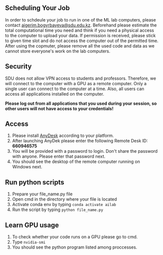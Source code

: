 ## Scheduling Your Job
In order to schdeule your job to run in one of the ML lab computers, please contact aigerim.bogyrbayeva@sdu.edu.kz. Beforehand please estimate the total computational time you need and think if you need a physical access to the computer to upload your data. If permission is received, please stick to given time slot and do not access the computer out of the permitted time. After using the copmuter, please remove all the used code and data as we cannot store everyone's work on the lab computers. 


## Security 
SDU does not allow VPN access to students and professors. Therefore, we will connect to the computer with a GPU as a remote computer. 
Only a single user can connect to the computer at a time. Also, all users can access all applications installed on the computer. 

**Please log out from all applications that you used during your session, so other users will not have access to your credentials!**

## Access
1. Please install [AnyDesk](https://anydesk.com/en) according to your platform. 
2. After launching AnyDek please enter the following Remote Desk ID: **660946575**
3. You will be provided with a password to login. Don't share the password with anyone. Please enter that password next. 
4. You should see the desktop of the remote computer running on Windows next. 


## Run python scripts 
1. Prepare your file_name.py file 
2. Open cmd in the directory where your file is located
3. Activate conda env by typing ```conda activate ailab```
4. Run the script by typing ```python file_name.py```



## Learn GPU usage 
1. To check whether your code runs on a GPU please go to cmd. 
2. Type ```nvidia-smi```
3. You should see the python program listed among proccesses.


